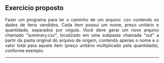 <!Doctype html>
<html>
<body>
<h2>Exercicio proposto</h2>
<p style="text-align:justify;">Fazer um programa para ler o caminho de um arquivo .csv
contendo os dados de itens vendidos. Cada item possui um
nome, preço unitário e quantidade, separados por vírgula. Você
deve gerar um novo arquivo chamado "summary.csv", localizado
em uma subpasta chamada "out" a partir da pasta original do
arquivo de origem, contendo apenas o nome e o valor total para
aquele item (preço unitário multiplicado pela quantidade),
conforme exemplo.</p>
<hr>
<p>
</p>
<body>
</html>